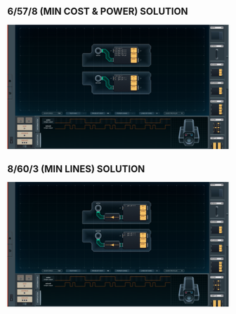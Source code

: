 6/57/8 (MIN COST & POWER) SOLUTION
----------------------------------

![screenshot0](https://github.com/shiawasenahikari/Shenzhen-IO-Solutions/blob/master/001-fake-surveillance-camera/screenshot0.png)

8/60/3 (MIN LINES) SOLUTION
---------------------------

![screenshot1](https://github.com/shiawasenahikari/Shenzhen-IO-Solutions/blob/master/001-fake-surveillance-camera/screenshot1.png)
